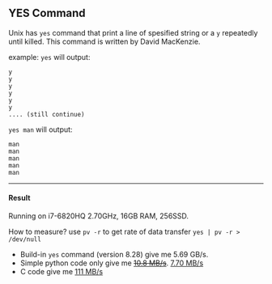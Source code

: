 YES Command
---
Unix has `yes` command that print a line of spesified string or a `y` repeatedly until killed. 
This command is written by David MacKenzie. 

example:
`yes` will output:

```
y
y
y
y
y
y
.... (still continue)
```

`yes man` will output:

```
man
man
man
man
man
```



---
#### Result

Running on i7-6820HQ 2.70GHz, 16GB RAM, 256SSD.

How to measure? use `pv -r` to get rate of data transfer
`yes | pv -r > /dev/null`

- Build-in `yes` command (version 8.28) give me 5.69 GB/s.
- Simple python code only give me [~~10.8 MB/s~~](https://github.com/wahyuoi/yes/blob/2aedec6dd96d8e28f9b6e6c5c41bee8cac2b9cd1/yes.py). [7.70 MB/s](https://github.com/wahyuoi/yes/blob/16cad02c9ed5ccf19a7b34a5e0968aeb59afafbd/yes.py)
- C code give me [111 MB/s](https://github.com/wahyuoi/yes/blob/5707d6d41b9688a56082d5f61b174c4bd1d891a2/yes.c)


